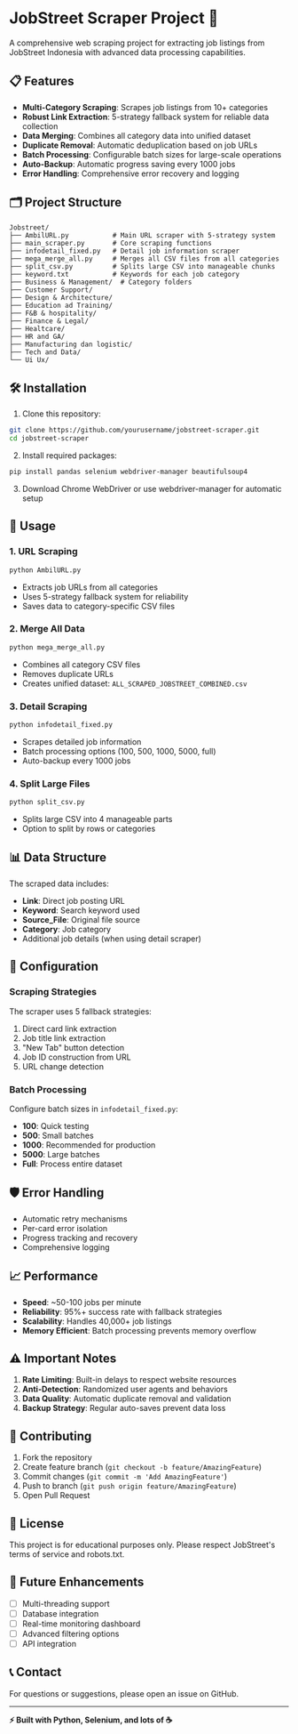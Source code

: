# JobStreet Scraper Project 🚀

A comprehensive web scraping project for extracting job listings from JobStreet Indonesia with advanced data processing capabilities.

## 📋 Features

- **Multi-Category Scraping**: Scrapes job listings from 10+ categories
- **Robust Link Extraction**: 5-strategy fallback system for reliable data collection
- **Data Merging**: Combines all category data into unified dataset
- **Duplicate Removal**: Automatic deduplication based on job URLs
- **Batch Processing**: Configurable batch sizes for large-scale operations
- **Auto-Backup**: Automatic progress saving every 1000 jobs
- **Error Handling**: Comprehensive error recovery and logging

## 🗂️ Project Structure

```
Jobstreet/
├── AmbilURL.py           # Main URL scraper with 5-strategy system
├── main_scraper.py       # Core scraping functions
├── infodetail_fixed.py   # Detail job information scraper
├── mega_merge_all.py     # Merges all CSV files from all categories
├── split_csv.py          # Splits large CSV into manageable chunks
├── keyword.txt           # Keywords for each job category
├── Business & Management/  # Category folders
├── Customer Support/
├── Design & Architecture/
├── Education ad Training/
├── F&B & hospitality/
├── Finance & Legal/
├── Healtcare/
├── HR and GA/
├── Manufacturing dan logistic/
├── Tech and Data/
└── Ui Ux/
```

## 🛠️ Installation

1. Clone this repository:
```bash
git clone https://github.com/yourusername/jobstreet-scraper.git
cd jobstreet-scraper
```

2. Install required packages:
```bash
pip install pandas selenium webdriver-manager beautifulsoup4
```

3. Download Chrome WebDriver or use webdriver-manager for automatic setup

## 🚀 Usage

### 1. URL Scraping
```bash
python AmbilURL.py
```
- Extracts job URLs from all categories
- Uses 5-strategy fallback system for reliability
- Saves data to category-specific CSV files

### 2. Merge All Data
```bash
python mega_merge_all.py
```
- Combines all category CSV files
- Removes duplicate URLs
- Creates unified dataset: `ALL_SCRAPED_JOBSTREET_COMBINED.csv`

### 3. Detail Scraping
```bash
python infodetail_fixed.py
```
- Scrapes detailed job information
- Batch processing options (100, 500, 1000, 5000, full)
- Auto-backup every 1000 jobs

### 4. Split Large Files
```bash
python split_csv.py
```
- Splits large CSV into 4 manageable parts
- Option to split by rows or categories

## 📊 Data Structure

The scraped data includes:
- **Link**: Direct job posting URL
- **Keyword**: Search keyword used
- **Source_File**: Original file source
- **Category**: Job category
- Additional job details (when using detail scraper)

## 🔧 Configuration

### Scraping Strategies
The scraper uses 5 fallback strategies:
1. Direct card link extraction
2. Job title link extraction  
3. "New Tab" button detection
4. Job ID construction from URL
5. URL change detection

### Batch Processing
Configure batch sizes in `infodetail_fixed.py`:
- **100**: Quick testing
- **500**: Small batches
- **1000**: Recommended for production
- **5000**: Large batches
- **Full**: Process entire dataset

## 🛡️ Error Handling

- Automatic retry mechanisms
- Per-card error isolation
- Progress tracking and recovery
- Comprehensive logging

## 📈 Performance

- **Speed**: ~50-100 jobs per minute
- **Reliability**: 95%+ success rate with fallback strategies
- **Scalability**: Handles 40,000+ job listings
- **Memory Efficient**: Batch processing prevents memory overflow

## ⚠️ Important Notes

1. **Rate Limiting**: Built-in delays to respect website resources
2. **Anti-Detection**: Randomized user agents and behaviors
3. **Data Quality**: Automatic duplicate removal and validation
4. **Backup Strategy**: Regular auto-saves prevent data loss

## 🤝 Contributing

1. Fork the repository
2. Create feature branch (`git checkout -b feature/AmazingFeature`)
3. Commit changes (`git commit -m 'Add AmazingFeature'`)
4. Push to branch (`git push origin feature/AmazingFeature`)
5. Open Pull Request

## 📝 License

This project is for educational purposes only. Please respect JobStreet's terms of service and robots.txt.

## 🎯 Future Enhancements

- [ ] Multi-threading support
- [ ] Database integration
- [ ] Real-time monitoring dashboard
- [ ] Advanced filtering options
- [ ] API integration

## 📞 Contact

For questions or suggestions, please open an issue on GitHub.

---
**⚡ Built with Python, Selenium, and lots of ☕**
